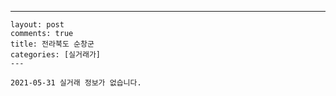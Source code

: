 ---
    layout: post
    comments: true
    title: 전라북도 순창군
    categories: [실거래가]
    ---

    2021-05-31 실거래 정보가 없습니다.

    